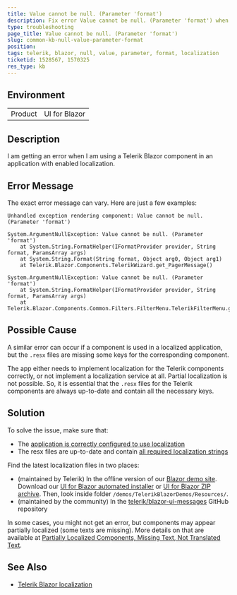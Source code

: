 ```yaml
---
title: Value cannot be null. (Parameter 'format')
description: Fix error Value cannot be null. (Parameter 'format') when using Telerik UI for Blazor.
type: troubleshooting
page_title: Value cannot be null. (Parameter 'format')
slug: common-kb-null-value-parameter-format
position: 
tags: telerik, blazor, null, value, parameter, format, localization
ticketid: 1528567, 1570325
res_type: kb
---
```


## Environment
<table>
	<tbody>
		<tr>
			<td>Product</td>
			<td>UI for Blazor</td>
		</tr>
	</tbody>
</table>


## Description

I am getting an error when I am using a Telerik Blazor component in an application with enabled localization.

## Error Message

The exact error message can vary. Here are just a few examples:

````C#.skip-repl
Unhandled exception rendering component: Value cannot be null. (Parameter 'format')
````

````C#.skip-repl
System.ArgumentNullException: Value cannot be null. (Parameter 'format')
    at System.String.FormatHelper(IFormatProvider provider, String format, ParamsArray args)
    at System.String.Format(String format, Object arg0, Object arg1)
    at Telerik.Blazor.Components.TelerikWizard.get_PagerMessage()
````

````C#.skip-repl
System.ArgumentNullException: Value cannot be null. (Parameter 'format')
    at System.String.FormatHelper(IFormatProvider provider, String format, ParamsArray args)
    at Telerik.Blazor.Components.Common.Filters.FilterMenu.TelerikFilterMenu.get_FilterMenuSettingsLabel() 
````

## Possible Cause

A similar error can occur if a component is used in a localized application, but the `.resx` files are missing some keys for the corresponding component.

The app either needs to implement localization for the Telerik components correctly, or not implement a localization service at all. Partial localization is not possible. So, it is essential that the `.resx` files for the Telerik components are always up-to-date and contain all the necessary keys.

## Solution

To solve the issue, make sure that:

* The [application is correctly configured to use localization](slug://globalization-localization)
* The resx files are up-to-date and contain [all required localization strings](/blazor-ui/api/Telerik.Blazor.Resources.Messages)

Find the latest localization files in two places:

* (maintained by Telerik) In the offline version of our [Blazor demo site](https://demos.telerik.com/blazor-ui). Download our [UI for Blazor automated installer](slug://installation-msi) or [UI for Blazor ZIP archive](slug://installation-zip). Then, look inside folder `/demos/TelerikBlazorDemos/Resources/`.
* (maintained by the community) In the [telerik/blazor-ui-messages](https://github.com/telerik/blazor-ui-messages) GitHub repository

In some cases, you might not get an error, but components may appear partially localized (some texts are missing). More details on that are available at [Partially Localized Components, Missing Text, Not Translated Text](slug://common-kb-partial-localization).

## See Also

* [Telerik Blazor localization](slug://globalization-localization)
